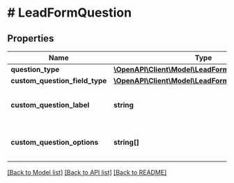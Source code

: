 # # LeadFormQuestion

## Properties

Name | Type | Description | Notes
------------ | ------------- | ------------- | -------------
**question_type** | [**\OpenAPI\Client\Model\LeadFormQuestionType**](LeadFormQuestionType.md) |  | [optional]
**custom_question_field_type** | [**\OpenAPI\Client\Model\LeadFormQuestionFieldType**](LeadFormQuestionFieldType.md) |  | [optional]
**custom_question_label** | **string** | Question label for a custom question. | [optional]
**custom_question_options** | **string[]** | Question options for a custom question. | [optional]

[[Back to Model list]](../../README.md#models) [[Back to API list]](../../README.md#endpoints) [[Back to README]](../../README.md)
